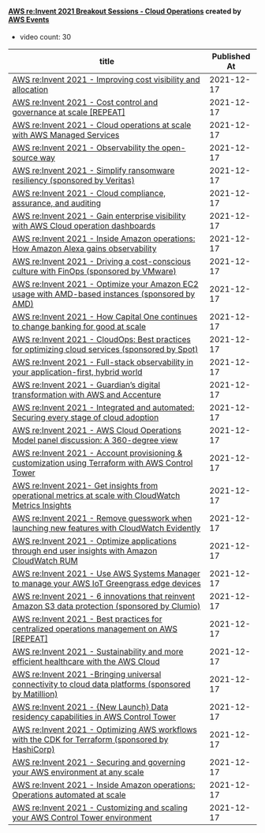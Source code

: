 

#### [AWS re:Invent 2021 Breakout Sessions - Cloud Operations](https://www.youtube.com/playlist?list=PL2yQDdvlhXf_iYtj8AVNbR7TfBgVoMQGA) created by [AWS Events](https://www.youtube.com/channel/UCdoadna9HFHsxXWhafhNvKw)

* video count: 30 

| title                                                                                                                                               | Published At |
| --------------------------------------------------------------------------------------------------------------------------------------------------- | ------------ |
| [AWS re:Invent 2021 - Improving cost visibility and allocation](https://www.youtube.com/watch?v=NI_6Lfwr01w)                                        | 2021-12-17   |
| [AWS re:Invent 2021 - Cost control and governance at scale [REPEAT]](https://www.youtube.com/watch?v=SDlsMBKQ2JM)                                   | 2021-12-17   |
| [AWS re:Invent 2021 - Cloud operations at scale with AWS Managed Services](https://www.youtube.com/watch?v=OCK8GCImWZw)                             | 2021-12-17   |
| [AWS re:Invent 2021 - Observability the open-source way](https://www.youtube.com/watch?v=iyHzC6DhRVw)                                               | 2021-12-17   |
| [AWS re:Invent 2021 - Simplify ransomware resiliency (sponsored by Veritas)](https://www.youtube.com/watch?v=sYDkBXEN1cM)                           | 2021-12-17   |
| [AWS re:Invent 2021 - Cloud compliance, assurance, and auditing](https://www.youtube.com/watch?v=pdrYGVgb08Y)                                       | 2021-12-17   |
| [AWS re:Invent 2021 - Gain enterprise visibility with AWS Cloud operation dashboards](https://www.youtube.com/watch?v=NfMpYiGwPGo)                  | 2021-12-17   |
| [AWS re:Invent 2021 - Inside Amazon operations: How Amazon Alexa gains observability](https://www.youtube.com/watch?v=gCXdsmoJ1rA)                  | 2021-12-17   |
| [AWS re:Invent 2021 - Driving a cost-conscious culture with FinOps (sponsored by VMware)](https://www.youtube.com/watch?v=ZosN6lshZm8)              | 2021-12-17   |
| [AWS re:Invent 2021 - Optimize your Amazon EC2 usage with AMD-based instances (sponsored by AMD)](https://www.youtube.com/watch?v=SBaPICdSOv8)      | 2021-12-17   |
| [AWS re:Invent 2021 - How Capital One continues to change banking for good at scale](https://www.youtube.com/watch?v=O5l1Ss0PVg4)                   | 2021-12-17   |
| [AWS re:Invent 2021 - CloudOps: Best practices for optimizing cloud services (sponsored by Spot)](https://www.youtube.com/watch?v=iL2tUXfcvP8)      | 2021-12-17   |
| [AWS re:Invent 2021 - Full-stack observability in your application-first, hybrid world](https://www.youtube.com/watch?v=v8Ft2v6Tv5Y)                | 2021-12-17   |
| [AWS re:Invent 2021 - Guardian’s digital transformation with AWS and Accenture](https://www.youtube.com/watch?v=vW1BD7YkI7I)                        | 2021-12-17   |
| [AWS re:Invent 2021 - Integrated and automated: Securing every stage of cloud adoption](https://www.youtube.com/watch?v=FIc7NkSkW1k)                | 2021-12-17   |
| [AWS re:Invent 2021 - AWS Cloud Operations Model panel discussion: A 360-degree view](https://www.youtube.com/watch?v=dLe0Gs5ZLKE)                  | 2021-12-17   |
| [AWS re:Invent 2021 - Account provisioning & customization using Terraform with AWS Control Tower](https://www.youtube.com/watch?v=8Ot5wn7kxI0)     | 2021-12-17   |
| [AWS re:Invent 2021- Get insights from operational metrics at scale with CloudWatch  Metrics Insights](https://www.youtube.com/watch?v=xKib0xvbIfo) | 2021-12-17   |
| [AWS re:Invent 2021 - Remove guesswork when launching new features with CloudWatch  Evidently](https://www.youtube.com/watch?v=oeFziVW-I3o)         | 2021-12-17   |
| [AWS re:Invent 2021 - Optimize applications through end user insights with Amazon  CloudWatch RUM](https://www.youtube.com/watch?v=NMaeujY9A9Y)     | 2021-12-17   |
| [AWS re:Invent 2021 - Use AWS Systems Manager to manage your AWS IoT Greengrass  edge devices](https://www.youtube.com/watch?v=ztoSkEd3vYQ)         | 2021-12-17   |
| [AWS re:Invent 2021 - 6 innovations that reinvent Amazon S3 data protection (sponsored by Clumio)](https://www.youtube.com/watch?v=fyHddn0WT7k)     | 2021-12-17   |
| [AWS re:Invent 2021 - Best practices for centralized operations management on AWS [REPEAT]](https://www.youtube.com/watch?v=RzJHklqOKX0)            | 2021-12-17   |
| [AWS re:Invent 2021 - Sustainability and more efficient healthcare with the AWS Cloud](https://www.youtube.com/watch?v=k9-A74aBtc8)                 | 2021-12-17   |
| [AWS re:Invent 2021 -Bringing universal connectivity to cloud data platforms (sponsored by Matillion)](https://www.youtube.com/watch?v=FYVDl0r3Sxc) | 2021-12-17   |
| [AWS re:Invent 2021 - {New Launch} Data residency capabilities in AWS Control Tower](https://www.youtube.com/watch?v=4mKpuX56kM4)                   | 2021-12-17   |
| [AWS re:Invent 2021 - Optimizing AWS workflows with the CDK for Terraform (sponsored by HashiCorp)](https://www.youtube.com/watch?v=7SluZSZntKA)    | 2021-12-17   |
| [AWS re:Invent 2021 - Securing and governing your AWS environment at any scale](https://www.youtube.com/watch?v=OH5ibR7QaJw)                        | 2021-12-17   |
| [AWS re:Invent 2021 - Inside Amazon operations: Operations automated at scale](https://www.youtube.com/watch?v=XJNTo7K4glo)                         | 2021-12-17   |
| [AWS re:Invent 2021 - Customizing and scaling your AWS Control Tower environment](https://www.youtube.com/watch?v=fDtxiBW_J8I)                      | 2021-12-17   |